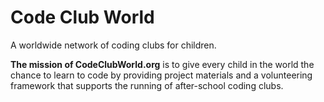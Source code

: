 Code Club World
===============

A worldwide network of coding clubs for children.

**The mission of CodeClubWorld.org** is to give every child in the
world the chance to learn to code by providing project materials and
a volunteering framework that supports the running of after-school
coding clubs.
